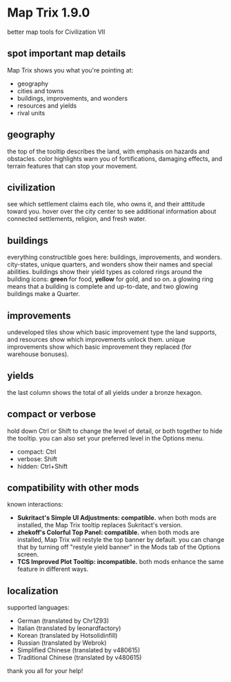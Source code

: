 # Map Trix 1.9.0
better map tools for Civilization VII

## spot important map details
Map Trix shows you what you're pointing at:

- geography
- cities and towns
- buildings, improvements, and wonders
- resources and yields
- rival units

## geography
the top of the tooltip describes the land, with emphasis on hazards and
obstacles.  color highlights warn you of fortifications, damaging
effects, and terrain features that can stop your movement.

## civilization
see which settlement claims each tile, who owns it, and their atttitude
toward you.  hover over the city center to see additional information
about connected settlements, religion, and fresh water.

## buildings
everything constructible goes here: buildings, improvements, and
wonders.  city-states, unique quarters, and wonders show their names and
special abilities.  buildings show their yield types as colored rings
around the building icons:  **green** for food, **yellow** for gold, and
so on.  a glowing ring means that a building is complete and up-to-date,
and two glowing buildings make a Quarter.

## improvements
undeveloped tiles show which basic improvement type the land supports,
and resources show which improvements unlock them.  unique improvements
show which basic improvement they replaced (for warehouse bonuses).

## yields
the last column shows the total of all yields under a bronze hexagon.

## compact or verbose
hold down Ctrl or Shift to change the level of detail, or both together
to hide the tooltip.  you can also set your preferred level in the
Options menu.

- compact: Ctrl
- verbose: Shift
- hidden: Ctrl+Shift

## compatibility with other mods
known interactions:

- **Sukritact's Simple UI Adjustments: compatible.**  when both mods are
  installed, the Map Trix tooltip replaces Sukritact's version.
- **zhekoff's Colorful Top Panel: compatible.**  when both mods are
  installed, Map Trix will restyle the top banner by default.  you can
  change that by turning off "restyle yield banner" in the Mods tab of
  the Options screen.
- **TCS Improved Plot Tooltip: incompatible.**  both mods enhance the
  same feature in different ways.

## localization
supported languages:

- German (translated by Chr1Z93)
- Italian (translated by leonardfactory)
- Korean (translated by Hotsolidinfill)
- Russian (translated by Webrok)
- Simplified Chinese (translated by v480615)
- Traditional Chinese (translated by v480615)

thank you all for your help!
